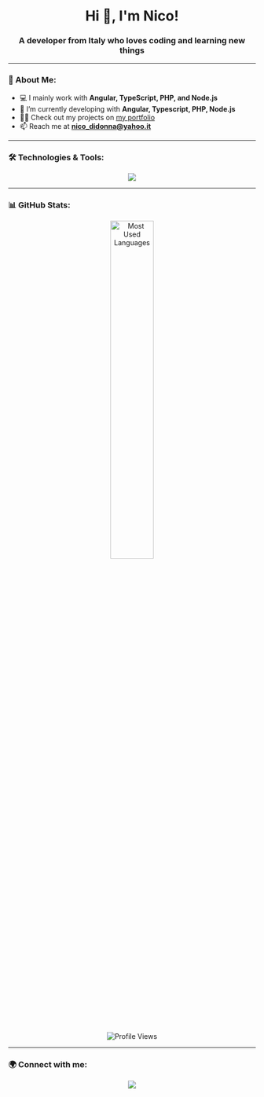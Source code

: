 <h1 align="center">Hi 👋, I'm Nico!</h1>
<h3 align="center">A developer from Italy who loves coding and learning new things</h3>

---

### 🚀 About Me:
- 💻 I mainly work with **Angular, TypeScript, PHP, and Node.js**
- 🌱 I’m currently developing with **Angular, Typescript, PHP, Node.js**
- 👨‍💻 Check out my projects on [my portfolio](https://nicodidonna-webdeveloper.web.app/)
- 📫 Reach me at **nico_didonna@yahoo.it**

---

### 🛠️ Technologies & Tools:
<p align="center">
  <a>
    <img src="https://skillicons.dev/icons?i=angular,typescript,php,nodejs,express,mysql,firebase,html,css,js,bootstrap,git,github,gitlab,vscode,npm,postman,ps&perline=6" />
  </a>
</p>

---

### 📊 GitHub Stats:
<p align="center">
  <img src="https://github-readme-stats.vercel.app/api/top-langs/?username=nicodidonna&theme=radical&hide_border=false&include_all_commits=true&count_private=true&layout=compact" alt="Most Used Languages" width="42%" />
</p>
<p align="center">
  <img src="https://komarev.com/ghpvc/?username=nicodidonna" alt="Profile Views" />
</p>

---

### 🌍 Connect with me:
<p align="center">
  <a href="https://linkedin.com/in/nico-didonna" target="_blank">
    <img src="https://skillicons.dev/icons?i=linkedin" />
  </a>
</p>

